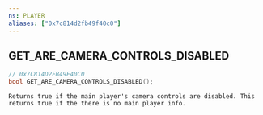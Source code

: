 ```yaml
---
ns: PLAYER
aliases: ["0x7c814d2fb49f40c0"]
---
```

## GET_ARE_CAMERA_CONTROLS_DISABLED

```c
// 0x7C814D2FB49F40C0
bool GET_ARE_CAMERA_CONTROLS_DISABLED();
```

```
Returns true if the main player's camera controls are disabled. This returns true if the there is no main player info.
```
